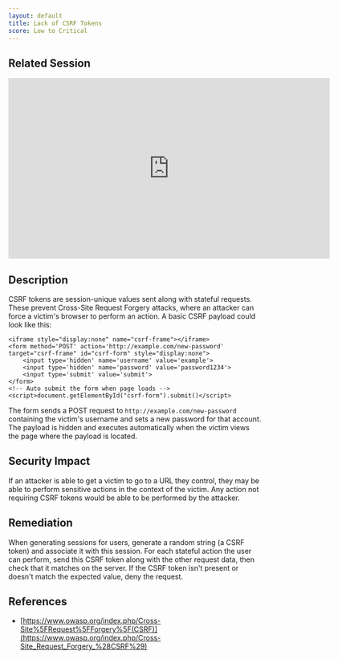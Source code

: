 ```yaml
---
layout: default
title: Lack of CSRF Tokens
score: Low to Critical
---
```


Related Session
---------------

<div class="container">
	<iframe id="ytplayer" type="text/html" width="640" height="360" src="https://www.youtube-nocookie.com/embed/DWBUQiaN5ZM?rel=0&autoplay=0&origin={{ site.url }}" frameborder="0"></iframe>
</div>

Description
-----------

CSRF tokens are session-unique values sent along with stateful requests.  These prevent Cross-Site Request Forgery attacks, where an attacker can force a victim's browser to perform an action. A basic CSRF payload could look like this:

```
<iframe style="display:none" name="csrf-frame"></iframe>
<form method='POST' action='http://example.com/new-password' target="csrf-frame" id="csrf-form" style="display:none">
	<input type='hidden' name='username' value='example'>
    <input type='hidden' name='password' value='password1234'>
	<input type='submit' value='submit'>
</form>
<!-- Auto submit the form when page loads -->
<script>document.getElementById("csrf-form").submit()</script>
```

The form sends a POST request to `http://example.com/new-password` containing the victim's username and sets a new password for that account. The payload is hidden and executes automatically when the victim views the page where the payload is located.

Security Impact
---------------

If an attacker is able to get a victim to go to a URL they control, they may be able to perform sensitive actions in the context of the victim.  Any action not requiring CSRF tokens would be able to be performed by the attacker.

Remediation
-----------

When generating sessions for users, generate a random string (a CSRF token) and associate it with this session.  For each stateful action the user can perform, send this CSRF token along with the other request data, then check that it matches on the server.  If the CSRF token isn't present or doesn't match the expected value, deny the request.

References
----------

- [https://www.owasp.org/index.php/Cross-Site%5FRequest%5FForgery%5F(CSRF)](https://www.owasp.org/index.php/Cross-Site_Request_Forgery_%28CSRF%29)

